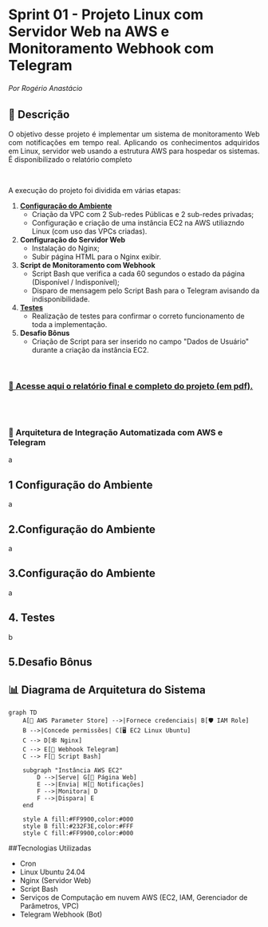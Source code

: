 # Sprint 01 - Projeto Linux com Servidor Web na AWS e Monitoramento Webhook com Telegram
###### Por Rogério Anastácio

## 📝 Descrição
<p align="justify">O objetivo desse projeto é implementar um sistema de monitoramento Web com notificações em tempo real. Aplicando os conhecimentos adquiridos em Linux, servidor web usando a estrutura AWS para hospedar os sistemas. É disponibilizado o relatório completo </p>
<br>
<p align="justify"> A execução do projeto foi dividida em várias etapas: </p>

1. [**Configuração do Ambiente**](#configuracao-do-ambiente)
   - Criação da VPC com 2 Sub-redes Públicas e 2 sub-redes privadas;
   - Configuração e criação de uma instância EC2 na AWS utiliazndo Linux (com uso das VPCs criadas).
2. **Configuração do Servidor Web**
   - Instalação do Nginx;
   - Subir página HTML para o Nginx exibir.
3. **Script de Monitoramento com Webhook**
   - Script Bash que verifica a cada 60 segundos o estado da página (Disponível / Indisponível);
   - Disparo de mensagem pelo Script Bash para o Telegram avisando da indisponibilidade.
4. [**Testes**](#testes)
   - Realização de testes para confirmar o correto funcionamento de toda a implementação.
5. **Desafio Bônus**
    - Criação de Script para ser inserido no campo "Dados de Usuário" durante a criação da instância EC2.
<br>

### [📄 Acesse aqui o **relatório** final e completo do projeto (em pdf).](documentacao.pdf)

<br><br>

### 🔧 Arquitetura de Integração Automatizada com AWS e Telegram
a

## **1 Configuração do Ambiente**
a

## **2.Configuração do Ambiente**
a

## **3.Configuração do Ambiente**
a

## **4. Testes**
b
## **5.Desafio Bônus**


## 📊 Diagrama de Arquitetura do Sistema
```mermaid
graph TD
    A[🔑 AWS Parameter Store] -->|Fornece credenciais| B[🛡️ IAM Role]
    B -->|Concede permissões| C[🖥️ EC2 Linux Ubuntu]
    C --> D[🕸️ Nginx]
    C --> E[🤖 Webhook Telegram]
    C --> F[📜 Script Bash]
    
    subgraph "Instância AWS EC2"
        D -->|Serve| G[📄 Página Web]
        E -->|Envia| H[📱 Notificações]
        F -->|Monitora| D
        F -->|Dispara| E
    end

    style A fill:#FF9900,color:#000
    style B fill:#232F3E,color:#FFF
    style C fill:#FF9900,color:#000

```

##Tecnologias Utilizadas
* Cron
* Linux Ubuntu 24.04
* Nginx (Servidor Web)
* Script Bash
* Serviços de Computação em nuvem AWS (EC2, IAM, Gerenciador de Parâmetros, VPC)
* Telegram Webhook (Bot)

